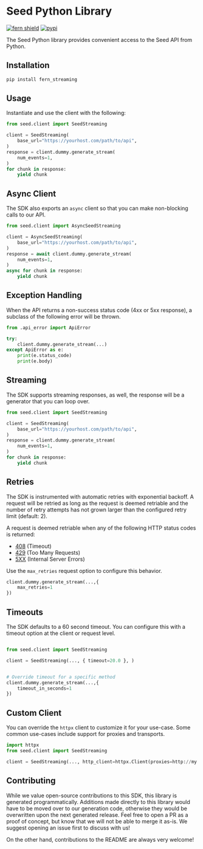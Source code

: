 # Seed Python Library

[![fern shield](https://img.shields.io/badge/%F0%9F%8C%BF-SDK%20generated%20by%20Fern-brightgreen)](https://github.com/fern-api/fern)
[![pypi](https://img.shields.io/pypi/v/fern_streaming)](https://pypi.python.org/pypi/fern_streaming)

The Seed Python library provides convenient access to the Seed API from Python.

## Installation

```sh
pip install fern_streaming
```

## Usage

Instantiate and use the client with the following:

```python
from seed.client import SeedStreaming

client = SeedStreaming(
    base_url="https://yourhost.com/path/to/api",
)
response = client.dummy.generate_stream(
    num_events=1,
)
for chunk in response:
    yield chunk
```

## Async Client

The SDK also exports an `async` client so that you can make non-blocking calls to our API.

```python
from seed.client import AsyncSeedStreaming

client = AsyncSeedStreaming(
    base_url="https://yourhost.com/path/to/api",
)
response = await client.dummy.generate_stream(
    num_events=1,
)
async for chunk in response:
    yield chunk
```

## Exception Handling

When the API returns a non-success status code (4xx or 5xx response), a subclass of the following error
will be thrown.

```python
from .api_error import ApiError

try:
    client.dummy.generate_stream(...)
except ApiError as e:
    print(e.status_code)
    print(e.body)
```

## Streaming

The SDK supports streaming responses, as well, the response will be a generator that you can loop over.

```python
from seed.client import SeedStreaming

client = SeedStreaming(
    base_url="https://yourhost.com/path/to/api",
)
response = client.dummy.generate_stream(
    num_events=1,
)
for chunk in response:
    yield chunk
```

## Retries

The SDK is instrumented with automatic retries with exponential backoff. A request will be retried as long
as the request is deemed retriable and the number of retry attempts has not grown larger than the configured
retry limit (default: 2).

A request is deemed retriable when any of the following HTTP status codes is returned:

- [408](https://developer.mozilla.org/en-US/docs/Web/HTTP/Status/408) (Timeout)
- [429](https://developer.mozilla.org/en-US/docs/Web/HTTP/Status/429) (Too Many Requests)
- [5XX](https://developer.mozilla.org/en-US/docs/Web/HTTP/Status/500) (Internal Server Errors)

Use the `max_retries` request option to configure this behavior.

```python
client.dummy.generate_stream(...,{
    max_retries=1
})
```

## Timeouts

The SDK defaults to a 60 second timeout. You can configure this with a timeout option at the client or request level.

```python

from seed.client import SeedStreaming

client = SeedStreaming(..., { timeout=20.0 }, )


# Override timeout for a specific method
client.dummy.generate_stream(...,{
    timeout_in_seconds=1
})
```

## Custom Client

You can override the `httpx` client to customize it for your use-case. Some common use-cases include support for proxies
and transports.
```python
import httpx
from seed.client import SeedStreaming

client = SeedStreaming(..., http_client=httpx.Client(proxies=http://my.test.proxy.example.com, transport=httpx.HTTPTransport(local_address="0.0.0.0"), ), )
```

## Contributing

While we value open-source contributions to this SDK, this library is generated programmatically.
Additions made directly to this library would have to be moved over to our generation code,
otherwise they would be overwritten upon the next generated release. Feel free to open a PR as
a proof of concept, but know that we will not be able to merge it as-is. We suggest opening
an issue first to discuss with us!

On the other hand, contributions to the README are always very welcome!
